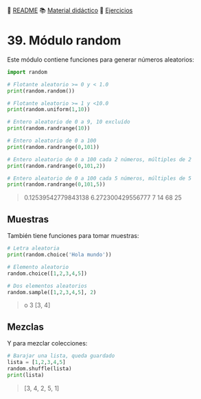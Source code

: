 :page_with_curl: [README](../README.md) :books: [Material didáctico](/documentation/indicedocu.md) :pencil: [Ejercicios](/tests/indicetests.md)

# 39. Módulo random


Este módulo contiene funciones para generar números aleatorios:


````python
import random

# Flotante aleatorio >= 0 y < 1.0
print(random.random())      

# Flotante aleatorio >= 1 y <10.0       
print(random.uniform(1,10))

# Entero aleatorio de 0 a 9, 10 excluído
print(random.randrange(10))

# Entero aleatorio de 0 a 100
print(random.randrange(0,101))

# Entero aleatorio de 0 a 100 cada 2 números, múltiples de 2
print(random.randrange(0,101,2))

# Entero aleatorio de 0 a 100 cada 5 números, múltiples de 5
print(random.randrange(0,101,5))
````
>0.12539542779843138
>6.272300429556777
>7
>14
>68
>25

## Muestras
También tiene funciones para tomar muestras:
````python
# Letra aleatoria
print(random.choice('Hola mundo'))

# Elemento aleatorio
random.choice([1,2,3,4,5])

# Dos elementos aleatorios
random.sample([1,2,3,4,5], 2)
````

> o
> 3
> [3, 4]

## Mezclas
Y para mezclar colecciones:
````python
# Barajar una lista, queda guardado
lista = [1,2,3,4,5]
random.shuffle(lista)
print(lista)
````
> [3, 4, 2, 5, 1]

